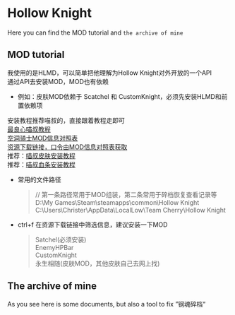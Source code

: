 # Hollow Knight  
Here you can find the MOD tutorial and `the archive of mine`  
## MOD tutorial  
我使用的是HLMD，可以简单把他理解为Hollow Knight对外开放的一个API  
通过API去安装MOD，MOD也有依赖  
- 例如：皮肤MOD依赖于 Scatchel 和 CustomKnight，必须先安装HLMD和前置依赖项  

安装教程推荐喵叔的，直接跟着教程走即可    
[最良心喵叔教程](https://www.wolai.com/5WmsGaS2i4CbiT2hNP5D3x)    
[空洞骑士MOD信息对照表](https://docs.qq.com/sheet/DSm90dmtWUUhhUmpP?tab=sfikbp)  
[资源下载链接，口令由MOD信息对照表获取](https://hkmd.clazex.net/)  
推荐：[喵叔皮肤安装教程](https://www.wolai.com/r3Ui6uHzzYnnDaKD9KbxdZ)  
推荐：[喵叔血条安装教程](https://www.wolai.com/8uSvuVaTWYyWvcrGbtPZk4)  
- 常用的文件路径  
  > // 第一条路径常用于MOD组装，第二条常用于碎档恢复查看记录等  
  D:\My Games\Steam\steamapps\common\Hollow Knight  
  C:\Users\Christer\AppData\LocalLow\Team Cherry\Hollow Knight  
- ctrl+f 在资源下载链接中筛选信息，建议安装一下MOD  
    > Satchel(必须安装)  
    EnemyHPBar  
    CustomKnight  
    永生相随(皮肤MOD，其他皮肤自己去网上找)  
    
## The archive of mine  
As you see here is some documents, but also a tool to fix ”钢魂碎档“  

